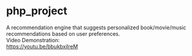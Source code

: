 # php_project
A recommendation engine that suggests personalized book/movie/music recommendations based on user preferences.
<br>
Video Demonstration:
<br>
https://youtu.be/bbukbxilreM
